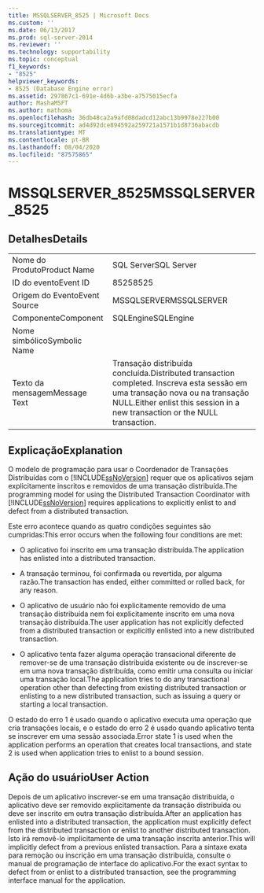 ```yaml
---
title: MSSQLSERVER_8525 | Microsoft Docs
ms.custom: ''
ms.date: 06/13/2017
ms.prod: sql-server-2014
ms.reviewer: ''
ms.technology: supportability
ms.topic: conceptual
f1_keywords:
- "8525"
helpviewer_keywords:
- 8525 (Database Engine error)
ms.assetid: 297867c1-691e-4d6b-a3be-a7575015ecfa
author: MashaMSFT
ms.author: mathoma
ms.openlocfilehash: 36db48ca2a9afd08dadcd12abc13b9978e227b00
ms.sourcegitcommit: ad4d92dce894592a259721a1571b1d8736abacdb
ms.translationtype: MT
ms.contentlocale: pt-BR
ms.lasthandoff: 08/04/2020
ms.locfileid: "87575865"
---
```

# <a name="mssqlserver_8525"></a><span data-ttu-id="7fece-102">MSSQLSERVER_8525</span><span class="sxs-lookup"><span data-stu-id="7fece-102">MSSQLSERVER_8525</span></span>
    
## <a name="details"></a><span data-ttu-id="7fece-103">Detalhes</span><span class="sxs-lookup"><span data-stu-id="7fece-103">Details</span></span>  
  
|||  
|-|-|  
|<span data-ttu-id="7fece-104">Nome do Produto</span><span class="sxs-lookup"><span data-stu-id="7fece-104">Product Name</span></span>|<span data-ttu-id="7fece-105">SQL Server</span><span class="sxs-lookup"><span data-stu-id="7fece-105">SQL Server</span></span>|  
|<span data-ttu-id="7fece-106">ID do evento</span><span class="sxs-lookup"><span data-stu-id="7fece-106">Event ID</span></span>|<span data-ttu-id="7fece-107">8525</span><span class="sxs-lookup"><span data-stu-id="7fece-107">8525</span></span>|  
|<span data-ttu-id="7fece-108">Origem do Evento</span><span class="sxs-lookup"><span data-stu-id="7fece-108">Event Source</span></span>|<span data-ttu-id="7fece-109">MSSQLSERVER</span><span class="sxs-lookup"><span data-stu-id="7fece-109">MSSQLSERVER</span></span>|  
|<span data-ttu-id="7fece-110">Componente</span><span class="sxs-lookup"><span data-stu-id="7fece-110">Component</span></span>|<span data-ttu-id="7fece-111">SQLEngine</span><span class="sxs-lookup"><span data-stu-id="7fece-111">SQLEngine</span></span>|  
|<span data-ttu-id="7fece-112">Nome simbólico</span><span class="sxs-lookup"><span data-stu-id="7fece-112">Symbolic Name</span></span>||  
|<span data-ttu-id="7fece-113">Texto da mensagem</span><span class="sxs-lookup"><span data-stu-id="7fece-113">Message Text</span></span>|<span data-ttu-id="7fece-114">Transação distribuída concluída.</span><span class="sxs-lookup"><span data-stu-id="7fece-114">Distributed transaction completed.</span></span> <span data-ttu-id="7fece-115">Inscreva esta sessão em uma transação nova ou na transação NULL.</span><span class="sxs-lookup"><span data-stu-id="7fece-115">Either enlist this session in a new transaction or the NULL transaction.</span></span>|  
  
## <a name="explanation"></a><span data-ttu-id="7fece-116">Explicação</span><span class="sxs-lookup"><span data-stu-id="7fece-116">Explanation</span></span>  
 <span data-ttu-id="7fece-117">O modelo de programação para usar o Coordenador de Transações Distribuídas com o [!INCLUDE[ssNoVersion](../../includes/ssnoversion-md.md)] requer que os aplicativos sejam explicitamente inscritos e removidos de uma transação distribuída.</span><span class="sxs-lookup"><span data-stu-id="7fece-117">The programming model for using the Distributed Transaction Coordinator with [!INCLUDE[ssNoVersion](../../includes/ssnoversion-md.md)] requires applications to explicitly enlist to and defect from a distributed transaction.</span></span>  
  
 <span data-ttu-id="7fece-118">Este erro acontece quando as quatro condições seguintes são cumpridas:</span><span class="sxs-lookup"><span data-stu-id="7fece-118">This error occurs when the following four conditions are met:</span></span>  
  
-   <span data-ttu-id="7fece-119">O aplicativo foi inscrito em uma transação distribuída.</span><span class="sxs-lookup"><span data-stu-id="7fece-119">The application has enlisted into a distributed transaction.</span></span>  
  
-   <span data-ttu-id="7fece-120">A transação terminou, foi confirmada ou revertida, por alguma razão.</span><span class="sxs-lookup"><span data-stu-id="7fece-120">The transaction has ended, either committed or rolled back, for any reason.</span></span>  
  
-   <span data-ttu-id="7fece-121">O aplicativo de usuário não foi explicitamente removido de uma transação distribuída nem foi explicitamente inscrito em uma nova transação distribuída.</span><span class="sxs-lookup"><span data-stu-id="7fece-121">The user application has not explicitly defected from a distributed transaction or explicitly enlisted into a new distributed transaction.</span></span>  
  
-   <span data-ttu-id="7fece-122">O aplicativo tenta fazer alguma operação transacional diferente de remover-se de uma transação distribuída existente ou de inscrever-se em uma nova transação distribuída, como emitir uma consulta ou iniciar uma transação local.</span><span class="sxs-lookup"><span data-stu-id="7fece-122">The application tries to do any transactional operation other than defecting from existing distributed transaction or enlisting to a new distributed transaction, such as issuing a query or starting a local transaction.</span></span>  
  
 <span data-ttu-id="7fece-123">O estado do erro 1 é usado quando o aplicativo executa uma operação que cria transações locais, e o estado do erro 2 é usado quando aplicativo tenta se inscrever em uma sessão associada.</span><span class="sxs-lookup"><span data-stu-id="7fece-123">Error state 1 is used when the application performs an operation that creates local transactions, and state 2 is used when application tries to enlist to a bound session.</span></span>  
  
## <a name="user-action"></a><span data-ttu-id="7fece-124">Ação do usuário</span><span class="sxs-lookup"><span data-stu-id="7fece-124">User Action</span></span>  
 <span data-ttu-id="7fece-125">Depois de um aplicativo inscrever-se em uma transação distribuída, o aplicativo deve ser removido explicitamente da transação distribuída ou deve ser inscrito em outra transação distribuída.</span><span class="sxs-lookup"><span data-stu-id="7fece-125">After an application has enlisted into a distributed transaction, the application must explicitly defect from the distributed transaction or enlist to another distributed transaction.</span></span> <span data-ttu-id="7fece-126">Isto irá removê-lo implicitamente de uma transação inscrita anterior.</span><span class="sxs-lookup"><span data-stu-id="7fece-126">This will implicitly defect from a previous enlisted transaction.</span></span> <span data-ttu-id="7fece-127">Para a sintaxe exata para remoção ou inscrição em uma transação distribuída, consulte o manual de programação de interface do aplicativo.</span><span class="sxs-lookup"><span data-stu-id="7fece-127">For the exact syntax to defect from or enlist to a distributed transaction, see the programming interface manual for the application.</span></span>  
  
  
